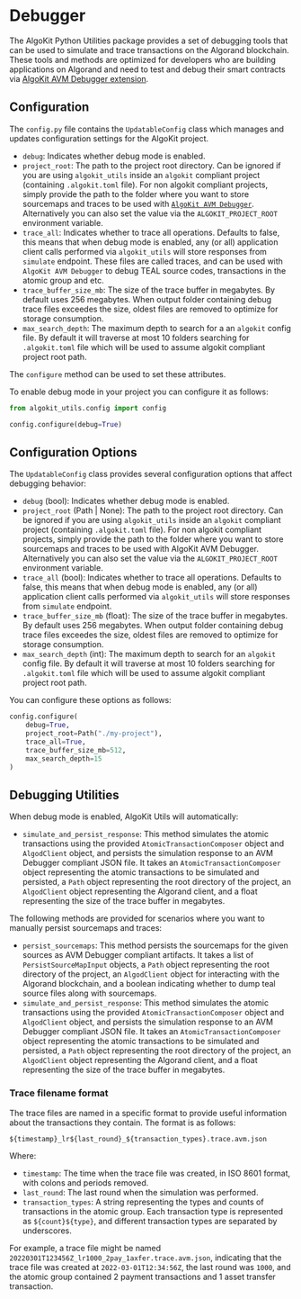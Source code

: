 # Debugger

The AlgoKit Python Utilities package provides a set of debugging tools that can be used to simulate and trace transactions on the Algorand blockchain. These tools and methods are optimized for developers who are building applications on Algorand and need to test and debug their smart contracts via [AlgoKit AVM Debugger extension](https://marketplace.visualstudio.com/items?itemName=algorandfoundation.algokit-avm-vscode-debugger).

## Configuration

The `config.py` file contains the `UpdatableConfig` class which manages and updates configuration settings for the AlgoKit project.

- `debug`: Indicates whether debug mode is enabled.
- `project_root`: The path to the project root directory. Can be ignored if you are using `algokit_utils` inside an `algokit` compliant project (containing `.algokit.toml` file). For non algokit compliant projects, simply provide the path to the folder where you want to store sourcemaps and traces to be used with [`AlgoKit AVM Debugger`](https://github.com/algorandfoundation/algokit-avm-vscode-debugger). Alternatively you can also set the value via the `ALGOKIT_PROJECT_ROOT` environment variable.
- `trace_all`: Indicates whether to trace all operations. Defaults to false, this means that when debug mode is enabled, any (or all) application client calls performed via `algokit_utils` will store responses from `simulate` endpoint. These files are called traces, and can be used with `AlgoKit AVM Debugger` to debug TEAL source codes, transactions in the atomic group and etc.
- `trace_buffer_size_mb`: The size of the trace buffer in megabytes. By default uses 256 megabytes. When output folder containing debug trace files exceedes the size, oldest files are removed to optimize for storage consumption.
- `max_search_depth`: The maximum depth to search for a an `algokit` config file. By default it will traverse at most 10 folders searching for `.algokit.toml` file which will be used to assume algokit compliant project root path.

The `configure` method can be used to set these attributes.

To enable debug mode in your project you can configure it as follows:

```python
from algokit_utils.config import config

config.configure(debug=True)
```

## Configuration Options

The `UpdatableConfig` class provides several configuration options that affect debugging behavior:

- `debug` (bool): Indicates whether debug mode is enabled.
- `project_root` (Path | None): The path to the project root directory. Can be ignored if you are using `algokit_utils` inside an `algokit` compliant project (containing `.algokit.toml` file). For non algokit compliant projects, simply provide the path to the folder where you want to store sourcemaps and traces to be used with AlgoKit AVM Debugger. Alternatively you can also set the value via the `ALGOKIT_PROJECT_ROOT` environment variable.
- `trace_all` (bool): Indicates whether to trace all operations. Defaults to false, this means that when debug mode is enabled, any (or all) application client calls performed via `algokit_utils` will store responses from `simulate` endpoint.
- `trace_buffer_size_mb` (float): The size of the trace buffer in megabytes. By default uses 256 megabytes. When output folder containing debug trace files exceedes the size, oldest files are removed to optimize for storage consumption.
- `max_search_depth` (int): The maximum depth to search for an `algokit` config file. By default it will traverse at most 10 folders searching for `.algokit.toml` file which will be used to assume algokit compliant project root path.

You can configure these options as follows:

```python
config.configure(
    debug=True,
    project_root=Path("./my-project"),
    trace_all=True,
    trace_buffer_size_mb=512,
    max_search_depth=15
)
```

## Debugging Utilities

When debug mode is enabled, AlgoKit Utils will automatically:

- `simulate_and_persist_response`: This method simulates the atomic transactions using the provided `AtomicTransactionComposer` object and `AlgodClient` object, and persists the simulation response to an AVM Debugger compliant JSON file. It takes an `AtomicTransactionComposer` object representing the atomic transactions to be simulated and persisted, a `Path` object representing the root directory of the project, an `AlgodClient` object representing the Algorand client, and a float representing the size of the trace buffer in megabytes.

The following methods are provided for scenarios where you want to manually persist sourcemaps and traces:

- `persist_sourcemaps`: This method persists the sourcemaps for the
  given sources as AVM Debugger compliant artifacts. It takes a list of
  `PersistSourceMapInput` objects, a `Path` object representing the root
  directory of the project, an `AlgodClient` object for interacting with the
  Algorand blockchain, and a boolean indicating whether to dump teal source
  files along with sourcemaps.
- `simulate_and_persist_response`: This method simulates the atomic
  transactions using the provided `AtomicTransactionComposer` object and
  `AlgodClient` object, and persists the simulation response to an AVM
  Debugger compliant JSON file. It takes an `AtomicTransactionComposer`
  object representing the atomic transactions to be simulated and persisted,
  a `Path` object representing the root directory of the project, an
  `AlgodClient` object representing the Algorand client, and a float
  representing the size of the trace buffer in megabytes.

### Trace filename format

The trace files are named in a specific format to provide useful information about the transactions they contain. The format is as follows:

```
${timestamp}_lr${last_round}_${transaction_types}.trace.avm.json
```

Where:

- `timestamp`: The time when the trace file was created, in ISO 8601 format, with colons and periods removed.
- `last_round`: The last round when the simulation was performed.
- `transaction_types`: A string representing the types and counts of transactions in the atomic group. Each transaction type is represented as `${count}${type}`, and different transaction types are separated by underscores.

For example, a trace file might be named `20220301T123456Z_lr1000_2pay_1axfer.trace.avm.json`, indicating that the trace file was created at `2022-03-01T12:34:56Z`, the last round was `1000`, and the atomic group contained 2 payment transactions and 1 asset transfer transaction.

